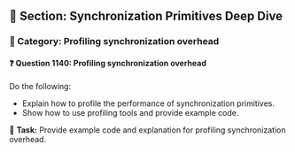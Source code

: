 ## 📘 Section: Synchronization Primitives Deep Dive
### 🔹 Category: Profiling synchronization overhead
#### ❓ Question 1140: Profiling synchronization overhead

Do the following:

- Explain how to profile the performance of synchronization primitives.
- Show how to use profiling tools and provide example code.

🔧 **Task:** Provide example code and explanation for profiling synchronization overhead.
